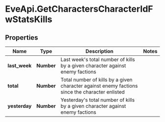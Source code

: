 # EveApi.GetCharactersCharacterIdFwStatsKills

## Properties
Name | Type | Description | Notes
------------ | ------------- | ------------- | -------------
**last_week** | **Number** | Last week's total number of kills by a given character against enemy factions | 
**total** | **Number** | Total number of kills by a given character against enemy factions since the character enlisted | 
**yesterday** | **Number** | Yesterday's total number of kills by a given character against enemy factions | 


